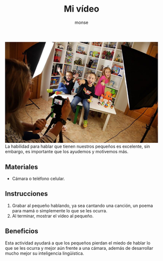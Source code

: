 ﻿---
layout: post
title:  "Mi vídeo"
tags: [linguistica]
categories: [infantes, actividad]
author: monse
image: /assets/posts/2020-07-06-video.jpeg
hidden: true
---
![Actividad de video](/assets/posts/2020-07-06-video.jpeg)<br/>
La habilidad para hablar que tienen nuestros pequeños es excelente, sin embargo, es importante que los ayudemos y motivemos más. 

## Materiales 
- Cámara o teléfono celular. 

## Instrucciones 
1. Grabar al pequeño hablando, ya sea cantando una canción, un poema para mamá o simplemente lo que se les ocurra.
2. Al terminar, mostrar el vídeo al pequeño.

## Beneficios 
Esta actividad ayudará a que los pequeños pierdan el miedo de hablar lo que se les ocurra y mejor aún frente a una cámara, además de desarrollar mucho mejor su inteligencia lingüística. 
